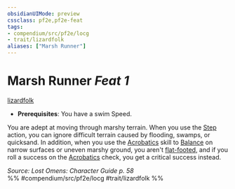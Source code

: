 ```yaml
---
obsidianUIMode: preview
cssclass: pf2e,pf2e-feat
tags:
- compendium/src/pf2e/locg
- trait/lizardfolk
aliases: ["Marsh Runner"]
---
```

# Marsh Runner  *Feat 1*  
[lizardfolk](../../Rules/traits/lizardfolk-b1.md)  

- **Prerequisites**: You have a swim Speed.

You are adept at moving through marshy terrain. When you use the [Step](../../Rules/actions/step.md) action, you can ignore difficult terrain caused by flooding, swamps, or quicksand. In addition, when you use the [Acrobatics](../skills.md#Acrobatics) skill to [Balance](../../Rules/actions/balance.md) on narrow surfaces or uneven marshy ground, you aren't [flat-footed](../../Rules/conditions.md#Flat-footed), and if you roll a success on the [Acrobatics](../skills.md#Acrobatics) check, you get a critical success instead.

*Source: Lost Omens: Character Guide p. 58*  
%% #compendium/src/pf2e/locg #trait/lizardfolk %%